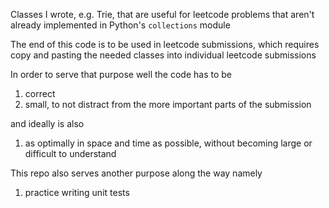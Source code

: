 Classes I wrote, e.g. Trie, that are useful for leetcode problems that aren't already implemented in Python's ``collections`` module

The end of this code is to be used in leetcode submissions, which requires copy and pasting the needed classes into
individual leetcode submissions

In order to serve that purpose well the code has to be
1. correct
1. small, to not distract from the more important parts of the submission

and ideally is also
1. as optimally in space and time as possible, without becoming large or difficult to understand

This repo also serves another purpose along the way namely
1. practice writing unit tests